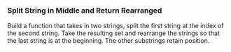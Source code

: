 ### Split String in Middle and Return Rearranged

Build a function that takes in two strings, split the first string at the index of the second string.  Take the resulting set and rearrange the strings so that the last string is at the beginning.  The other substrings retain position.
